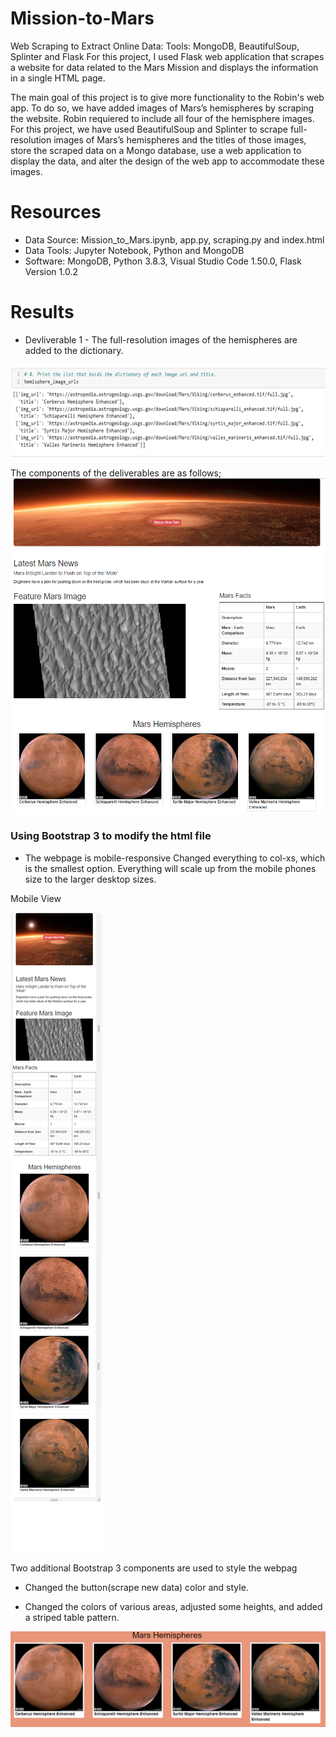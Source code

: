 # Mission-to-Mars
Web Scraping to Extract Online Data:  Tools: MongoDB, BeautifulSoup, Splinter and Flask
For this project, I used Flask web application that scrapes a website for data related to the Mars Mission and displays the information in a single HTML page.

The main goal of this project is to give more functionality to the Robin's web app. To do so, we have added images of Mars’s hemispheres by scraping the website. Robin requiered to include all four of the hemisphere images. For this project, we have used BeautifulSoup and Splinter to scrape full-resolution images of Mars’s hemispheres and the titles of those images, store the scraped data on a Mongo database, use a web application to display the data, and alter the design of the web app to accommodate these images.

# Resources 

- Data Source: Mission_to_Mars.ipynb, app.py, scraping.py and index.html
- Data Tools: Jupyter Notebook, Python and MongoDB
- Software: MongoDB, Python 3.8.3, Visual Studio Code 1.50.0, Flask Version 1.0.2

# Results

- Devliverable 1 - The full-resolution images of the hemispheres are added to the dictionary.

![hemis](https://github.com/acegal1/Mission-to-Mars/blob/main/images/hemis.png)

The components of the deliverables are as follows;
![all](https://github.com/acegal1/Mission-to-Mars/blob/main/images/all.png)



### Using Bootstrap 3 to modify the html file

- The webpage is mobile-responsive
Changed everything to col-xs, which is the smallest option. Everything will scale up from the mobile phones size to the larger desktop sizes.

Mobile View

![Mobile_400](https://github.com/acegal1/Mission-to-Mars/blob/main/images/mobile_400.png)


Two additional Bootstrap 3 components are used to style the webpag

- Changed the button(scrape new data) color and style. 

- Changed the colors of various areas, adjusted some heights, and added a striped table pattern.

![web_mars](https://github.com/acegal1/Mission-to-Mars/blob/main/images/web_mars_image.png)
